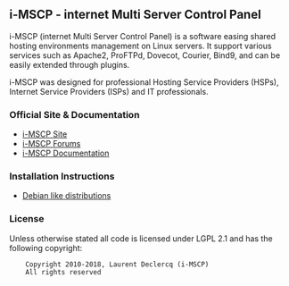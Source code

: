 ## i-MSCP - internet Multi Server Control Panel

i-MSCP (internet Multi Server Control Panel) is a software easing shared
hosting environments management on Linux servers. It support various services
such as Apache2, ProFTPd, Dovecot, Courier, Bind9, and can be easily extended
through plugins.

i-MSCP was designed for professional Hosting Service Providers (HSPs), Internet
Service Providers (ISPs) and IT professionals.

### Official Site & Documentation

* [i-MSCP Site](https://i-mscp.net/)
* [i-MSCP Forums](https://i-mscp.net/index.php/BoardList/)
* [i-MSCP Documentation](https://wiki.i-mscp.net/)

### Installation Instructions

* [Debian like distributions](./docs/Debian/INSTALL.md)

### License

Unless otherwise stated all code is licensed under LGPL 2.1 and has the
following copyright:

```
    Copyright 2010-2018, Laurent Declercq (i-MSCP)
    All rights reserved
```
